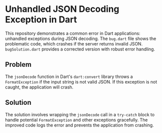# Unhandled JSON Decoding Exception in Dart

This repository demonstrates a common error in Dart applications: unhandled exceptions during JSON decoding.  The `bug.dart` file shows the problematic code, which crashes if the server returns invalid JSON.  `bugSolution.dart` provides a corrected version with robust error handling.

## Problem

The `jsonDecode` function in Dart's `dart:convert` library throws a `FormatException` if the input string is not valid JSON.  If this exception is not caught, the application will crash.

## Solution

The solution involves wrapping the `jsonDecode` call in a `try-catch` block to handle potential `FormatException` and other exceptions gracefully.  The improved code logs the error and prevents the application from crashing.